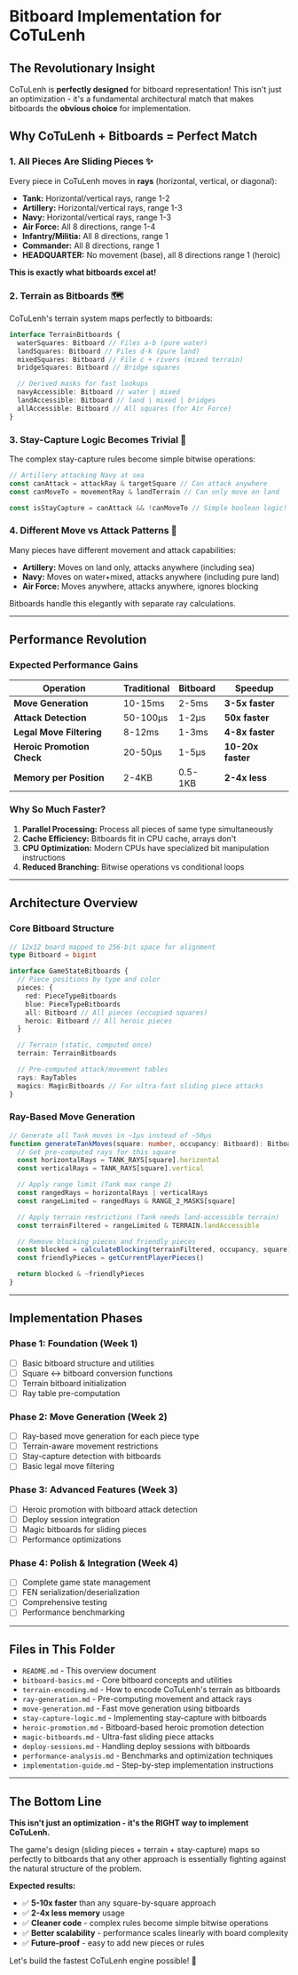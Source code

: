 # Bitboard Implementation for CoTuLenh

## The Revolutionary Insight

CoTuLenh is **perfectly designed** for bitboard representation! This isn't just
an optimization - it's a fundamental architectural match that makes bitboards
the **obvious choice** for implementation.

## Why CoTuLenh + Bitboards = Perfect Match

### 1. All Pieces Are Sliding Pieces ✨

Every piece in CoTuLenh moves in **rays** (horizontal, vertical, or diagonal):

- **Tank:** Horizontal/vertical rays, range 1-2
- **Artillery:** Horizontal/vertical rays, range 1-3
- **Navy:** Horizontal/vertical rays, range 1-3
- **Air Force:** All 8 directions, range 1-4
- **Infantry/Militia:** All 8 directions, range 1
- **Commander:** All 8 directions, range 1
- **HEADQUARTER:** No movement (base), all 8 directions range 1 (heroic)

**This is exactly what bitboards excel at!**

### 2. Terrain as Bitboards 🗺️

CoTuLenh's terrain system maps perfectly to bitboards:

```typescript
interface TerrainBitboards {
  waterSquares: Bitboard // Files a-b (pure water)
  landSquares: Bitboard // Files d-k (pure land)
  mixedSquares: Bitboard // File c + rivers (mixed terrain)
  bridgeSquares: Bitboard // Bridge squares

  // Derived masks for fast lookups
  navyAccessible: Bitboard // water | mixed
  landAccessible: Bitboard // land | mixed | bridges
  allAccessible: Bitboard // All squares (for Air Force)
}
```

### 3. Stay-Capture Logic Becomes Trivial 🎯

The complex stay-capture rules become simple bitwise operations:

```typescript
// Artillery attacking Navy at sea
const canAttack = attackRay & targetSquare // Can attack anywhere
const canMoveTo = movementRay & landTerrain // Can only move on land

const isStayCapture = canAttack && !canMoveTo // Simple boolean logic!
```

### 4. Different Move vs Attack Patterns 🏹

Many pieces have different movement and attack capabilities:

- **Artillery:** Moves on land only, attacks anywhere (including sea)
- **Navy:** Moves on water+mixed, attacks anywhere (including pure land)
- **Air Force:** Moves anywhere, attacks anywhere, ignores blocking

Bitboards handle this elegantly with separate ray calculations.

---

## Performance Revolution

### Expected Performance Gains

| Operation                  | Traditional | Bitboard | Speedup           |
| -------------------------- | ----------- | -------- | ----------------- |
| **Move Generation**        | 10-15ms     | 2-5ms    | **3-5x faster**   |
| **Attack Detection**       | 50-100μs    | 1-2μs    | **50x faster**    |
| **Legal Move Filtering**   | 8-12ms      | 1-3ms    | **4-8x faster**   |
| **Heroic Promotion Check** | 20-50μs     | 1-5μs    | **10-20x faster** |
| **Memory per Position**    | 2-4KB       | 0.5-1KB  | **2-4x less**     |

### Why So Much Faster?

1. **Parallel Processing:** Process all pieces of same type simultaneously
2. **Cache Efficiency:** Bitboards fit in CPU cache, arrays don't
3. **CPU Optimization:** Modern CPUs have specialized bit manipulation
   instructions
4. **Reduced Branching:** Bitwise operations vs conditional loops

---

## Architecture Overview

### Core Bitboard Structure

```typescript
// 12x12 board mapped to 256-bit space for alignment
type Bitboard = bigint

interface GameStateBitboards {
  // Piece positions by type and color
  pieces: {
    red: PieceTypeBitboards
    blue: PieceTypeBitboards
    all: Bitboard // All pieces (occupied squares)
    heroic: Bitboard // All heroic pieces
  }

  // Terrain (static, computed once)
  terrain: TerrainBitboards

  // Pre-computed attack/movement tables
  rays: RayTables
  magics: MagicBitboards // For ultra-fast sliding piece attacks
}
```

### Ray-Based Move Generation

```typescript
// Generate all Tank moves in ~1μs instead of ~50μs
function generateTankMoves(square: number, occupancy: Bitboard): Bitboard {
  // Get pre-computed rays for this square
  const horizontalRays = TANK_RAYS[square].horizontal
  const verticalRays = TANK_RAYS[square].vertical

  // Apply range limit (Tank max range 2)
  const rangedRays = horizontalRays | verticalRays
  const rangeLimited = rangedRays & RANGE_2_MASKS[square]

  // Apply terrain restrictions (Tank needs land-accessible terrain)
  const terrainFiltered = rangeLimited & TERRAIN.landAccessible

  // Remove blocking pieces and friendly pieces
  const blocked = calculateBlocking(terrainFiltered, occupancy, square)
  const friendlyPieces = getCurrentPlayerPieces()

  return blocked & ~friendlyPieces
}
```

---

## Implementation Phases

### Phase 1: Foundation (Week 1)

- [ ] Basic bitboard structure and utilities
- [ ] Square ↔ bitboard conversion functions
- [ ] Terrain bitboard initialization
- [ ] Ray table pre-computation

### Phase 2: Move Generation (Week 2)

- [ ] Ray-based move generation for each piece type
- [ ] Terrain-aware movement restrictions
- [ ] Stay-capture detection with bitboards
- [ ] Basic legal move filtering

### Phase 3: Advanced Features (Week 3)

- [ ] Heroic promotion with bitboard attack detection
- [ ] Deploy session integration
- [ ] Magic bitboards for sliding pieces
- [ ] Performance optimizations

### Phase 4: Polish & Integration (Week 4)

- [ ] Complete game state management
- [ ] FEN serialization/deserialization
- [ ] Comprehensive testing
- [ ] Performance benchmarking

---

## Files in This Folder

- `README.md` - This overview document
- `bitboard-basics.md` - Core bitboard concepts and utilities
- `terrain-encoding.md` - How to encode CoTuLenh's terrain as bitboards
- `ray-generation.md` - Pre-computing movement and attack rays
- `move-generation.md` - Fast move generation using bitboards
- `stay-capture-logic.md` - Implementing stay-capture with bitboards
- `heroic-promotion.md` - Bitboard-based heroic promotion detection
- `magic-bitboards.md` - Ultra-fast sliding piece attacks
- `deploy-sessions.md` - Handling deploy sessions with bitboards
- `performance-analysis.md` - Benchmarks and optimization techniques
- `implementation-guide.md` - Step-by-step implementation instructions

---

## The Bottom Line

**This isn't just an optimization - it's the RIGHT way to implement CoTuLenh.**

The game's design (sliding pieces + terrain + stay-capture) maps so perfectly to
bitboards that any other approach is essentially fighting against the natural
structure of the problem.

**Expected results:**

- ✅ **5-10x faster** than any square-by-square approach
- ✅ **2-4x less memory** usage
- ✅ **Cleaner code** - complex rules become simple bitwise operations
- ✅ **Better scalability** - performance scales linearly with board complexity
- ✅ **Future-proof** - easy to add new pieces or rules

Let's build the fastest CoTuLenh engine possible! 🚀
